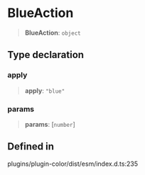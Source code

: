 # BlueAction

> **BlueAction**: `object`

## Type declaration

### apply

> **apply**: `"blue"`

### params

> **params**: \[`number`\]

## Defined in

plugins/plugin-color/dist/esm/index.d.ts:235

